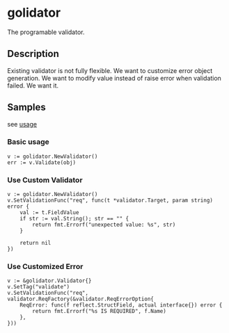 # golidator

The programable validator.

## Description

Existing validator is not fully flexible.
We want to customize error object generation.
We want to modify value instead of raise error when validation failed.
We want it.

## Samples

see [usage](https://github.com/favclip/golidator/blob/master/usage_test.go)

### Basic usage

```
v := golidator.NewValidator()
err := v.Validate(obj)
```

### Use Custom Validator

```
v := golidator.NewValidator()
v.SetValidationFunc("req", func(t *validator.Target, param string) error {
    val := t.FieldValue
    if str := val.String(); str == "" {
        return fmt.Errorf("unexpected value: %s", str)
    }

    return nil
})
```

### Use Customized Error

```
v := &golidator.Validator{}
v.SetTag("validate")
v.SetValidationFunc("req", validator.ReqFactory(&validator.ReqErrorOption{
    ReqError: func(f reflect.StructField, actual interface{}) error {
        return fmt.Errorf("%s IS REQUIRED", f.Name)
    },
}))
```
